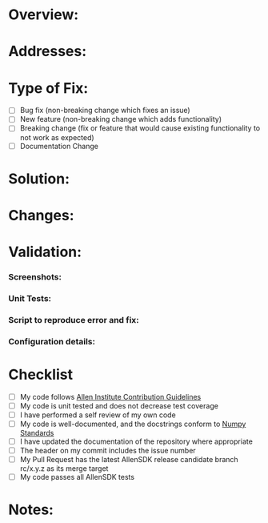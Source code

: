 <!--Thank you for contributing to AllenSDK, your work and time will help to
advance open science! For full contribution guidelines check out our
guide on GitHub here, https://github.com/AllenInstitute/AllenSDK/blob/master/CONTRIBUTING.md-->

# Overview:
<!-- Give a brief overview of the issue you are solving. Succinctly
explain the GitHub issue you are addressing and the underlying problem
of the ticket. The commit header and body should also include this
message, for good commit messages see the full contribution guidelines.
example: 
Science team is not able to load max or avg projections for experiment
session #x. A image cannot be created because input pixel
resolution is (0,0). It was found through investigation that the
experiment database query was returning a 0 pixel resolution for this
experiment.-->

# Addresses:
<!-- Add a link to the issue on Github board
example: 
Addresses issue [#1234](git_hub_ticket_url)-->

# Type of Fix:
<!--Chose One-->
- [ ] Bug fix (non-breaking change which fixes an issue)
- [ ] New feature (non-breaking change which adds functionality)
- [ ] Breaking change (fix or feature that would cause existing
      functionality to not work as expected)
- [ ] Documentation Change

# Solution:
<!-- Outline your solution to the previously described issue and
underlying cause. This section should include a brief description of
your proposed solution and how it addresses the cause of the ticket
example:
Solution to this problem is to update the value of the pixel resolution
to a default x if pixel resolution is database pixel resolution =0. This
will address the underlying problem by providing a fallback value if
the data is not available. A downfall is if default resolution is disparate
from actual resolution that wasn't saved, images might appear very distorted.
An alternative solution is to update the database to cover the missing 
experiment resolutions.-->

# Changes:
<!-- Include a bulleted list or check box list of the implemented changes
in brief, as well as the addition of supplementary materials(unit tests,
integration tests, etc
example:
- Check for 0 pixel resolution coming from LIMs
- Assignment of default value of x in case of zero return
- Unit tests for the resolution gettr function to test for various edge cases
-->

# Validation:
<!-- Describe how you have validated that your solution addresses the
root cause of the ticket. What have you done to ensure that your
addition is bug free and works as expected? Please provide specific
instructions so we can reproduce and list any relevant details about
your configuration
example:
- Screenshot of max projection from failing session
- Screenshot of avg projection from failing session
- Screenshot of passing unit tests
- Description of unit test cases
- Attached script to create max and avg projections of behavior session
- Windows 10.x.x.x, Surface Book 2 baseline, Conda Version 1.x.x-->
### Screenshots:
### Unit Tests:
### Script to reproduce error and fix:
### Configuration details:

# Checklist
- [ ] My code follows
      [Allen Institute Contribution Guidelines](https://github.com/AllenInstitute/AllenSDK/blob/master/CONTRIBUTING.md)
- [ ] My code is unit tested and does not decrease test coverage
- [ ] I have performed a self review of my own code
- [ ] My code is well-documented, and the docstrings conform to
      [Numpy Standards](https://numpydoc.readthedocs.io/en/latest/format.html)
- [ ] I have updated the documentation of the repository where
      appropriate
- [ ] The header on my commit includes the issue number
- [ ] My Pull Request has the latest AllenSDK release candidate branch
      rc/x.y.z as its merge target
- [ ] My code passes all AllenSDK tests

# Notes:
<!-- Use this section to add anything you think worth mentioning to the
reader of the issue
example:
I noticed that values from the database query for pixel resolution are returning zero
I have made a new issue to address this error at #5678. I believe this is an 
error as all sessions should have a pixel resolution.-->
